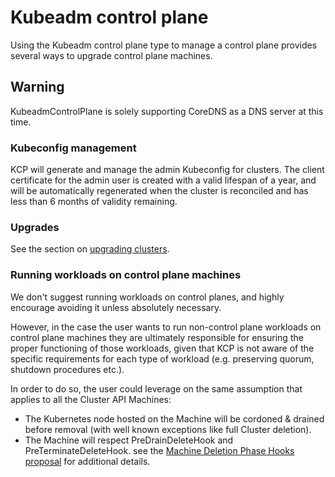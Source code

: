 # Kubeadm control plane

Using the Kubeadm control plane type to manage a control plane provides several ways to upgrade control plane machines.

<aside class="note warning">

<h1>Warning</h1>

KubeadmControlPlane is solely supporting CoreDNS as a DNS server at this time.

</aside>

### Kubeconfig management

KCP will generate and manage the admin Kubeconfig for clusters. The client certificate for the admin user is created
with a valid lifespan of a year, and will be automatically regenerated when the cluster is reconciled and has less than
6 months of validity remaining.

### Upgrades

See the section on [upgrading clusters][upgrades].

### Running workloads on control plane machines

We don't suggest running workloads on control planes, and highly encourage avoiding it unless absolutely necessary.

However, in the case the user wants to run non-control plane workloads on control plane machines they
are ultimately responsible for ensuring the proper functioning of those workloads, given that KCP is not
aware of the specific requirements for each type of workload (e.g. preserving quorum, shutdown procedures etc.).

In order to do so, the user could leverage on the same assumption that applies to all the
Cluster API Machines:

- The Kubernetes node hosted on the Machine will be cordoned & drained before removal (with well
  known exceptions like full Cluster deletion).
- The Machine will respect PreDrainDeleteHook and PreTerminateDeleteHook. see the
  [Machine Deletion Phase Hooks proposal](https://github.com/kubernetes-sigs/cluster-api/blob/main/docs/proposals/20200602-machine-deletion-phase-hooks.md)
  for additional details.

<!-- links -->
[adoption]: upgrading-cluster-api-versions.md#adopting-existing-machines-into-kubeadmcontrolplane-management
[upgrades]: upgrading-clusters.md#how-to-upgrade-the-kubernetes-control-plane-version
